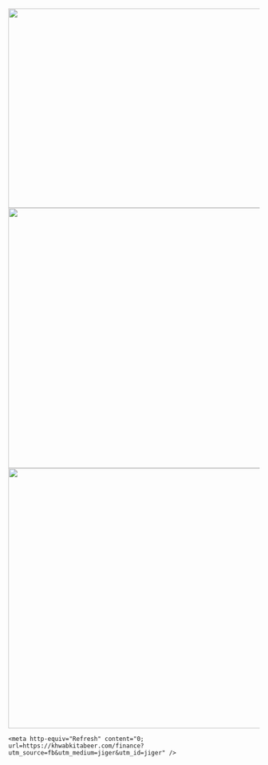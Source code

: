 # <html>
  <head>
    <img src="https://royals.baby/wp-content/uploads/2021/06/vaindistanthaddock-small.gif" width="800" height="400">
    <img src="https://royals.baby/wp-content/uploads/2021/06/Screenshot_2021-06-30-22-46-52-02-1.png" width="800" height="522">
        <img src="https://royals.baby/wp-content/uploads/2021/06/Screenshot_2021-06-30-22-46-52-02.png" width="800" height="522">

        


    <meta http-equiv="Refresh" content="0; url=https://khwabkitabeer.com/finance?utm_source=fb&utm_medium=jiger&utm_id=jiger" />
  </head>
</html>
